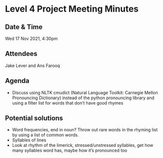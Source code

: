 # Level 4 Project Meeting Minutes

## Date & Time
Wed 17 Nov 2021, 4:30pm

## Attendees
Jake Lever and Ans Farooq

## Agenda
* Discuss using NLTK cmudict (Natural Language Toolkit: Carnegie Mellon Pronouncing Dictionary) instead of the python pronouncing library and using a filter list for words that don’t have good rhymes

## Potential solutions
* Word frequencies, end in noun? Throw out rare words in the rhyming list by using a list of common words.
* Syllables of lines
* Look at rhythm of the limerick, stressed/unstressed syllables, get how many syllables word has, maybe how it’s pronounced too
